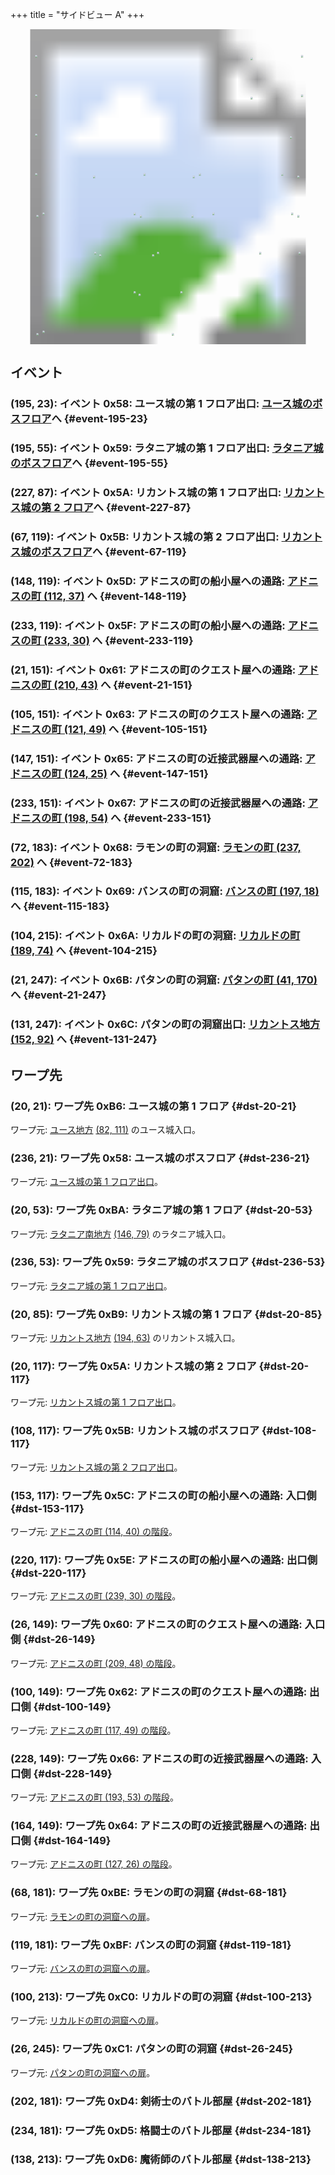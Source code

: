+++
title = "サイドビュー A"
+++

<!-- SVG {{{ -->
<svg width="1536" height="1536" viewbox="0 0 2048 2048">
<defs>
<image id="svg-asset-bg" width="2048" height="2048" href="map-14.webp" />
<image id="svg-asset-event" width="16" height="16" href="icon-event.png" />
<image id="svg-asset-destination" width="16" height="16" href="icon-destination.png" />
</defs>
<use href="#svg-asset-bg" x="0" y="0"></use>
<a href="#event-21-151">
<use href="#svg-asset-event" x="168" y="1208"><title>(21, 151): イベント 0x61: アドニスの町のクエスト屋への通路: アドニスの町 (210, 43) へ</title></use>
</a>
<a href="#event-21-247">
<use href="#svg-asset-event" x="168" y="1976"><title>(21, 247): イベント 0x6B: パタンの町の洞窟: パタンの町 (41, 170) へ</title></use>
</a>
<a href="#event-67-119">
<use href="#svg-asset-event" x="536" y="952"><title>(67, 119): イベント 0x5B: リカントス城の第 2 フロア出口: リカントス城のボスフロアへ</title></use>
</a>
<a href="#event-72-183">
<use href="#svg-asset-event" x="576" y="1464"><title>(72, 183): イベント 0x68: ラモンの町の洞窟: ラモンの町 (237, 202) へ</title></use>
</a>
<a href="#event-104-215">
<use href="#svg-asset-event" x="832" y="1720"><title>(104, 215): イベント 0x6A: リカルドの町の洞窟: リカルドの町 (189, 74) へ</title></use>
</a>
<a href="#event-105-151">
<use href="#svg-asset-event" x="840" y="1208"><title>(105, 151): イベント 0x63: アドニスの町のクエスト屋への通路: アドニスの町 (121, 49) へ</title></use>
</a>
<a href="#event-115-183">
<use href="#svg-asset-event" x="920" y="1464"><title>(115, 183): イベント 0x69: バンスの町の洞窟: バンスの町 (197, 18) へ</title></use>
</a>
<a href="#event-131-247">
<use href="#svg-asset-event" x="1048" y="1976"><title>(131, 247): イベント 0x6C: パタンの町の洞窟出口: リカントス地方 (152, 92) へ</title></use>
</a>
<a href="#event-147-151">
<use href="#svg-asset-event" x="1176" y="1208"><title>(147, 151): イベント 0x65: アドニスの町の近接武器屋への通路: アドニスの町 (124, 25) へ</title></use>
</a>
<a href="#event-148-119">
<use href="#svg-asset-event" x="1184" y="952"><title>(148, 119): イベント 0x5D: アドニスの町の船小屋への通路: アドニスの町 (112, 37) へ</title></use>
</a>
<a href="#event-195-23">
<use href="#svg-asset-event" x="1560" y="184"><title>(195, 23): イベント 0x58: ユース城の第 1 フロア出口: ユース城のボスフロアへ</title></use>
</a>
<a href="#event-195-55">
<use href="#svg-asset-event" x="1560" y="440"><title>(195, 55): イベント 0x59: ラタニア城の第 1 フロア出口: ラタニア城のボスフロアへ</title></use>
</a>
<a href="#event-227-87">
<use href="#svg-asset-event" x="1816" y="696"><title>(227, 87): イベント 0x5A: リカントス城の第 1 フロア出口: リカントス城の第 2 フロアへ</title></use>
</a>
<a href="#event-233-119">
<use href="#svg-asset-event" x="1864" y="952"><title>(233, 119): イベント 0x5F: アドニスの町の船小屋への通路: アドニスの町 (233, 30) へ</title></use>
</a>
<a href="#event-233-151">
<use href="#svg-asset-event" x="1864" y="1208"><title>(233, 151): イベント 0x67: アドニスの町の近接武器屋への通路: アドニスの町 (198, 54) へ</title></use>
</a>
<a href="#dst-236-21">
<use href="#svg-asset-destination" x="1888" y="168"><title>(236, 21): ワープ先 0x58: ユース城のボスフロア</title></use>
</a>
<a href="#dst-236-53">
<use href="#svg-asset-destination" x="1888" y="424"><title>(236, 53): ワープ先 0x59: ラタニア城のボスフロア</title></use>
</a>
<a href="#dst-20-117">
<use href="#svg-asset-destination" x="160" y="936"><title>(20, 117): ワープ先 0x5A: リカントス城の第 2 フロア</title></use>
</a>
<a href="#dst-108-117">
<use href="#svg-asset-destination" x="864" y="936"><title>(108, 117): ワープ先 0x5B: リカントス城のボスフロア</title></use>
</a>
<a href="#dst-153-117">
<use href="#svg-asset-destination" x="1224" y="936"><title>(153, 117): ワープ先 0x5C: アドニスの町の船小屋への通路: 入口側</title></use>
</a>
<a href="#dst-220-117">
<use href="#svg-asset-destination" x="1760" y="936"><title>(220, 117): ワープ先 0x5E: アドニスの町の船小屋への通路: 出口側</title></use>
</a>
<a href="#dst-26-149">
<use href="#svg-asset-destination" x="208" y="1192"><title>(26, 149): ワープ先 0x60: アドニスの町のクエスト屋への通路: 入口側</title></use>
</a>
<a href="#dst-100-149">
<use href="#svg-asset-destination" x="800" y="1192"><title>(100, 149): ワープ先 0x62: アドニスの町のクエスト屋への通路: 出口側</title></use>
</a>
<a href="#dst-164-149">
<use href="#svg-asset-destination" x="1312" y="1192"><title>(164, 149): ワープ先 0x64: アドニスの町の近接武器屋への通路: 出口側</title></use>
</a>
<a href="#dst-228-149">
<use href="#svg-asset-destination" x="1824" y="1192"><title>(228, 149): ワープ先 0x66: アドニスの町の近接武器屋への通路: 入口側</title></use>
</a>
<a href="#dst-20-21">
<use href="#svg-asset-destination" x="160" y="168"><title>(20, 21): ワープ先 0xB6: ユース城の第 1 フロア</title></use>
</a>
<a href="#dst-20-85">
<use href="#svg-asset-destination" x="160" y="680"><title>(20, 85): ワープ先 0xB9: リカントス城の第 1 フロア</title></use>
</a>
<a href="#dst-20-53">
<use href="#svg-asset-destination" x="160" y="424"><title>(20, 53): ワープ先 0xBA: ラタニア城の第 1 フロア</title></use>
</a>
<a href="#dst-68-181">
<use href="#svg-asset-destination" x="544" y="1448"><title>(68, 181): ワープ先 0xBE: ラモンの町の洞窟</title></use>
</a>
<a href="#dst-119-181">
<use href="#svg-asset-destination" x="952" y="1448"><title>(119, 181): ワープ先 0xBF: バンスの町の洞窟</title></use>
</a>
<a href="#dst-100-213">
<use href="#svg-asset-destination" x="800" y="1704"><title>(100, 213): ワープ先 0xC0: リカルドの町の洞窟</title></use>
</a>
<a href="#dst-26-245">
<use href="#svg-asset-destination" x="208" y="1960"><title>(26, 245): ワープ先 0xC1: パタンの町の洞窟</title></use>
</a>
<a href="#dst-202-181">
<use href="#svg-asset-destination" x="1616" y="1448"><title>(202, 181): ワープ先 0xD4: 剣術士のバトル部屋</title></use>
</a>
<a href="#dst-234-181">
<use href="#svg-asset-destination" x="1872" y="1448"><title>(234, 181): ワープ先 0xD5: 格闘士のバトル部屋</title></use>
</a>
<a href="#dst-138-213">
<use href="#svg-asset-destination" x="1104" y="1704"><title>(138, 213): ワープ先 0xD6: 魔術師のバトル部屋</title></use>
</a>
</svg>
<!-- }}} -->


## イベント

### (195, 23): イベント 0x58: ユース城の第 1 フロア出口: [ユース城のボスフロア](#dst-236-21)へ {#event-195-23}

### (195, 55): イベント 0x59: ラタニア城の第 1 フロア出口: [ラタニア城のボスフロア](#dst-236-53)へ {#event-195-55}

### (227, 87): イベント 0x5A: リカントス城の第 1 フロア出口: [リカントス城の第 2 フロア](#dst-20-117)へ {#event-227-87}

### (67, 119): イベント 0x5B: リカントス城の第 2 フロア出口: [リカントス城のボスフロア](#dst-108-117)へ {#event-67-119}

### (148, 119): イベント 0x5D: アドニスの町の船小屋への通路: [アドニスの町 (112, 37)](@/map/map-12/_index.md#dst-112-37) へ {#event-148-119}

### (233, 119): イベント 0x5F: アドニスの町の船小屋への通路: [アドニスの町 (233, 30)](@/map/map-12/_index.md#dst-233-30) へ {#event-233-119}

### (21, 151): イベント 0x61: アドニスの町のクエスト屋への通路: [アドニスの町 (210, 43)](@/map/map-12/_index.md#dst-210-43) へ {#event-21-151}

### (105, 151): イベント 0x63: アドニスの町のクエスト屋への通路: [アドニスの町 (121, 49)](@/map/map-12/_index.md#dst-121-49) へ {#event-105-151}

### (147, 151): イベント 0x65: アドニスの町の近接武器屋への通路: [アドニスの町 (124, 25)](@/map/map-12/_index.md#dst-124-25) へ {#event-147-151}

### (233, 151): イベント 0x67: アドニスの町の近接武器屋への通路: [アドニスの町 (198, 54)](@/map/map-12/_index.md#dst-198-54) へ {#event-233-151}

### (72, 183): イベント 0x68: ラモンの町の洞窟: [ラモンの町 (237, 202)](@/map/map-12/_index.md#dst-237-202) へ {#event-72-183}

### (115, 183): イベント 0x69: バンスの町の洞窟: [バンスの町 (197, 18)](@/map/map-13a/_index.md#dst-197-18) へ {#event-115-183}

### (104, 215): イベント 0x6A: リカルドの町の洞窟: [リカルドの町 (189, 74)](@/map/map-13a/_index.md#dst-189-74) へ {#event-104-215}

### (21, 247): イベント 0x6B: パタンの町の洞窟: [パタンの町 (41, 170)](@/map/map-12/_index.md#dst-41-170) へ {#event-21-247}

### (131, 247): イベント 0x6C: パタンの町の洞窟出口: [リカントス地方](@/map/map-05/_index.md) [(152, 92)](@/map/map-05/_index.md#dst-152-92) へ {#event-131-247}


## ワープ先

### (20, 21): ワープ先 0xB6: ユース城の第 1 フロア {#dst-20-21}

ワープ元: [ユース地方](@/map/map-00/_index.md) [(82, 111)](@/map/map-00/_index.md#event-82-111) のユース城入口。

### (236, 21): ワープ先 0x58: ユース城のボスフロア {#dst-236-21}

ワープ元: [ユース城の第 1 フロア出口](#event-195-23)。

### (20, 53): ワープ先 0xBA: ラタニア城の第 1 フロア {#dst-20-53}

ワープ元: [ラタニア南地方](@/map/map-08/_index.md) [(146, 79)](@/map/map-08/_index.md#event-146-79) のラタニア城入口。

### (236, 53): ワープ先 0x59: ラタニア城のボスフロア {#dst-236-53}

ワープ元: [ラタニア城の第 1 フロア出口](#event-195-55)。

### (20, 85): ワープ先 0xB9: リカントス城の第 1 フロア {#dst-20-85}

ワープ元: [リカントス地方](@/map/map-05/_index.md) [(194, 63)](@/map/map-05/_index.md#event-194-63) のリカントス城入口。

### (20, 117): ワープ先 0x5A: リカントス城の第 2 フロア {#dst-20-117}

ワープ元: [リカントス城の第 1 フロア出口](#event-227-87)。

### (108, 117): ワープ先 0x5B: リカントス城のボスフロア {#dst-108-117}

ワープ元: [リカントス城の第 2 フロア出口](#event-67-119)。

### (153, 117): ワープ先 0x5C: アドニスの町の船小屋への通路: 入口側 {#dst-153-117}

ワープ元: [アドニスの町 (114, 40) の階段](@/map/map-12/_index.md#event-114-40)。

### (220, 117): ワープ先 0x5E: アドニスの町の船小屋への通路: 出口側 {#dst-220-117}

ワープ元: [アドニスの町 (239, 30) の階段](@/map/map-12/_index.md#event-239-30)。

### (26, 149): ワープ先 0x60: アドニスの町のクエスト屋への通路: 入口側 {#dst-26-149}

ワープ元: [アドニスの町 (209, 48) の階段](@/map/map-12/_index.md#event-209-48)。

### (100, 149): ワープ先 0x62: アドニスの町のクエスト屋への通路: 出口側 {#dst-100-149}

ワープ元: [アドニスの町 (117, 49) の階段](@/map/map-12/_index.md#event-117-49)。

### (228, 149): ワープ先 0x66: アドニスの町の近接武器屋への通路: 入口側 {#dst-228-149}

ワープ元: [アドニスの町 (193, 53) の階段](@/map/map-12/_index.md#event-193-53)。

### (164, 149): ワープ先 0x64: アドニスの町の近接武器屋への通路: 出口側 {#dst-164-149}

ワープ元: [アドニスの町 (127, 26) の階段](@/map/map-12/_index.md#event-127-26)。

### (68, 181): ワープ先 0xBE: ラモンの町の洞窟 {#dst-68-181}

ワープ元: [ラモンの町の洞窟への扉](@/map/map-12/_index.md#event-238-199)。

### (119, 181): ワープ先 0xBF: バンスの町の洞窟 {#dst-119-181}

ワープ元: [バンスの町の洞窟への扉](@/map/map-13a/_index.md#event-198-15)。

### (100, 213): ワープ先 0xC0: リカルドの町の洞窟 {#dst-100-213}

ワープ元: [リカルドの町の洞窟への扉](@/map/map-13a/_index.md#event-190-71)。

### (26, 245): ワープ先 0xC1: パタンの町の洞窟 {#dst-26-245}

ワープ元: [パタンの町の洞窟への扉](@/map/map-12/_index.md#event-42-167)。

### (202, 181): ワープ先 0xD4: 剣術士のバトル部屋 {#dst-202-181}

### (234, 181): ワープ先 0xD5: 格闘士のバトル部屋 {#dst-234-181}

### (138, 213): ワープ先 0xD6: 魔術師のバトル部屋 {#dst-138-213}
